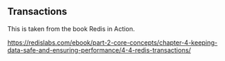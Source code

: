 ## Transactions

This is taken from the book Redis in Action.

https://redislabs.com/ebook/part-2-core-concepts/chapter-4-keeping-data-safe-and-ensuring-performance/4-4-redis-transactions/